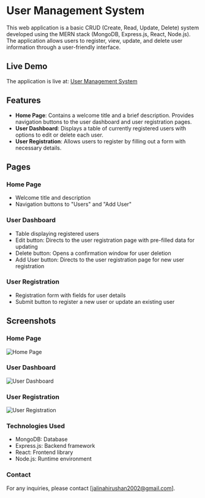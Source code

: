 # User Management System

This web application is a basic CRUD (Create, Read, Update, Delete) system developed using the MERN stack (MongoDB, Express.js, React, Node.js). The application allows users to register, view, update, and delete user information through a user-friendly interface.

## Live Demo

The application is live at: [User Management System](https://sample-user-management-system.netlify.app/)

## Features

- **Home Page**: Contains a welcome title and a brief description. Provides navigation buttons to the user dashboard and user registration pages.
- **User Dashboard**: Displays a table of currently registered users with options to edit or delete each user.
- **User Registration**: Allows users to register by filling out a form with necessary details.

## Pages

### Home Page
- Welcome title and description
- Navigation buttons to "Users" and "Add User"

### User Dashboard
- Table displaying registered users
- Edit button: Directs to the user registration page with pre-filled data for updating
- Delete button: Opens a confirmation window for user deletion
- Add User button: Directs to the user registration page for new user registration

### User Registration
- Registration form with fields for user details
- Submit button to register a new user or update an existing user

## Screenshots

### Home Page
![Home Page](path/to/home-page-screenshot.png)

### User Dashboard
![User Dashboard](path/to/user-dashboard-screenshot.png)

### User Registration
![User Registration](path/to/user-registration-screenshot.png)

### Technologies Used
- MongoDB: Database
- Express.js: Backend framework
- React: Frontend library
- Node.js: Runtime environment

### Contact
For any inquiries, please contact [jalinahirushan2002@gmail.com].
